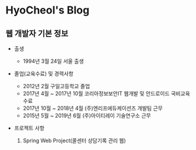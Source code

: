 # HyoCheol's Blog

## 웹 개발자 기본 정보

* 출생
   - 1994년 3월 24일 서울 출생

* 졸업(교육수료) 및 경력사항
   - 2012년 2월 구일고등학교 졸업
   - 2017년 4월 ~ 2017년 10월 코리아정보보안IT 웹개발 및 안드로이드 국비교육 수료
   - 2017년 10월 ~ 2018년 4월 (주)엔리프에듀케이션즈 개발팀 근무
   - 2015년 5월 ~ 2019년 6월 (주)아이티레이 기술연구소 근무
   

* 프로젝트 사항
   1. Spring Web Project(콜센터 상담기록 관리 웹)
